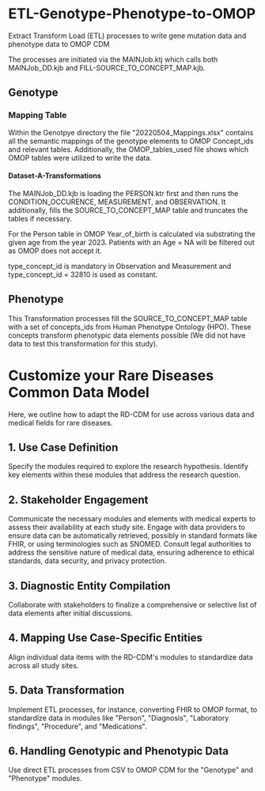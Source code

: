 # ETL-Genotype-Phenotype-to-OMOP
Extract Transform Load (ETL) processes to write gene mutation data and phenotype data to OMOP CDM

The processes are initiated via the MAINJob.ktj which calls both MAINJob_DD.kjb and FILL-SOURCE_TO_CONCEPT_MAP.kjb. 

## Genotype

### Mapping Table

Within the Genotpye directory the file "20220504_Mappings.xlsx" contains all the semantic mappings of the genotype elements to OMOP Concept_ids and relevant tables. Additionally, the OMOP_tables_used file shows which OMOP tables were utilized to write the data. 

#### Dataset-A-Transformations

The MAINJob_DD.kjb is loading the PERSON.ktr first and then runs the CONDITION_OCCURENCE, MEASUREMENT, and OBSERVATION. It additionally, fills the SOURCE_TO_CONCEPT_MAP table and truncates the tables if necessary. 

For the Person table in OMOP Year_of_birth is calculated via substrating the given age from the year 2023. Patients with an Age = NA will be filtered out as OMOP does not accept it. 


type_concept_id is mandatory in Observation and Measurement and type_concept_id = 32810 is used as constant.

## Phenotype

This Transformation processes fill the SOURCE_TO_CONCEPT_MAP table with a set of concepts_ids from Human Phenotype Ontology (HPO). These concepts transform phenotypic data elements possible (We did not have data to test this transformation for this study).


# Customize your Rare Diseases Common Data Model

Here, we outline how to adapt the RD-CDM for use across various data and medical fields for rare diseases.

## 1. Use Case Definition 

Specify the modules required to explore the research hypothesis. Identify key elements within these modules that address the research question.

## 2. Stakeholder Engagement 

Communicate the necessary modules and elements with medical experts to assess their availability at each study site. Engage with data providers to ensure data can be 
automatically retrieved, possibly in standard formats like FHIR, or using terminologies such as SNOMED. Consult legal authorities to address the sensitive nature of medical data, ensuring adherence to ethical standards, data security, and privacy protection.

## 3. Diagnostic Entity Compilation
Collaborate with stakeholders to finalize a comprehensive or selective list of data elements after initial discussions.

## 4. Mapping Use Case-Specific Entities
Align individual data items with the RD-CDM's modules to standardize data across all study sites.

## 5. Data Transformation
Implement ETL processes, for instance, converting FHIR to OMOP format, to standardize data in modules like "Person", "Diagnosis", "Laboratory findings", "Procedure", and "Medications".

## 6. Handling Genotypic and Phenotypic Data

Use direct ETL processes from CSV to OMOP CDM for the "Genotype" and "Phenotype" modules.


